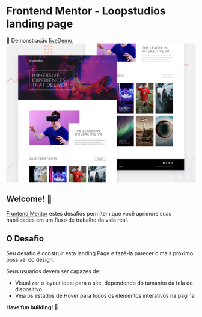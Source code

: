 # Frontend Mentor - Loopstudios landing page

🚀 Demonstração [liveDemo](https://loopstudios-challenge.netlify.app/);
![Design preview for the Loopstudios landing page coding challenge](./design/desktop-preview.jpg)

## Welcome! 👋

[Frontend Mentor](https://www.frontendmentor.io) estes desafios permitem que você aprimore suas habilidades em um fluxo de trabalho da vida real.

## O Desafio

Seu desafio é construir esta landing Page e fazê-la parecer o mais próximo possível do design.

Seus usuários devem ser capazes de:

- Visualizar o layout ideal para o site, dependendo do tamanho da tela do dispositivo
- Veja os estados de Hover para todos os elementos interativos na página

**Have fun building!** 🚀
